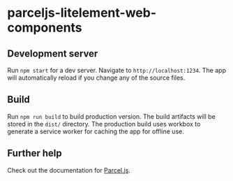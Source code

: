 # parceljs-litelement-web-components

## Development server

Run `npm start` for a dev server. Navigate to `http://localhost:1234`. The app will automatically reload if you change any of the source files.

## Build

Run `npm run build` to build production version. The build artifacts will be stored in the `dist/` directory. The production build uses workbox to generate a service worker for caching the app for offline use.


## Further help

Check out the documentation for [Parcel.js](https://parceljs.org/).
